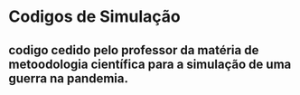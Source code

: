 # Codigos de Simulação

## codigo cedido pelo professor da matéria de metoodologia científica para a simulação de uma guerra na pandemia.
